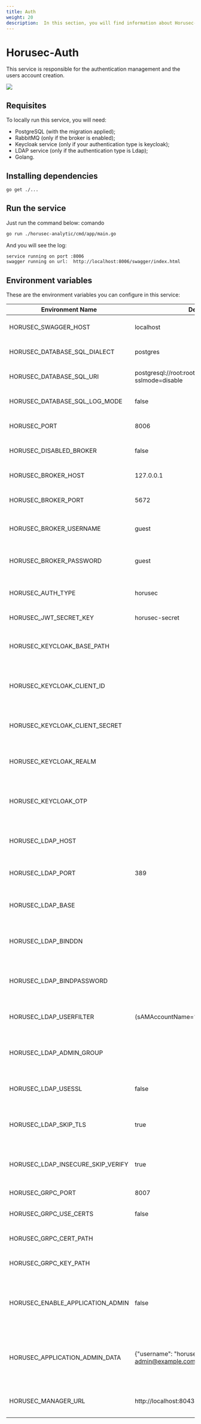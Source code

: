 ```yaml
---
title: Auth
weight: 20
description:  In this section, you will find information about Horusec-Auth service. 
---
```


# Horusec-Auth
This service is responsible for the authentication management and the users account creation. 

![](/docs/ptbr/web/services/auth/0-arquitecture.jpg)

## **Requisites**
To locally run this service, you will need:
* PostgreSQL (with the migration applied);
* RabbitMQ (only if the broker is enabled);
* Keycloak service (only if your authentication type is keycloak);
* LDAP service (only if the authentication type is Ldap);
* Golang.

## **Installing dependencies**
```bash
go get ./...
```

## **Run the service**
Just run the command below: 
comando
```bash
go run ./horusec-analytic/cmd/app/main.go
```

And you will see the log:

```bash
service running on port :8006
swagger running on url:  http://localhost:8006/swagger/index.html
```

## **Environment variables**
These are the environment variables you can configure in this service:

| Environment Name                 | Default Value                                                    | Description                                                  |
|----------------------------------|------------------------------------------------------------------|--------------------------------------------------------------|
| HORUSEC_SWAGGER_HOST             | localhost                                                        | This environment variable gets which swagger host will be available.| 
| HORUSEC_DATABASE_SQL_DIALECT     | postgres                                                         | This environment variable gets the dialect to connet POSTGRES database. |
| HORUSEC_DATABASE_SQL_URI         | postgresql://root:root@localhost:5432/horusec_db?sslmode=disable | This environment variable gets the URI to connect to POSTGRES database.  |
| HORUSEC_DATABASE_SQL_LOG_MODE    | false                                                            | This environment variable gets the value to enable POSTGREs logs. |
| HORUSEC_PORT                     | 8006                                                             | This environment variable gets the port the service will start. |
| HORUSEC_DISABLED_BROKER          | false                                                            | This environment variable gets if the broker is enabled or not. | 
| HORUSEC_BROKER_HOST              | 127.0.0.1                                                        | This environment variable gets a host to connect to RABBITMQ broker. | 
| HORUSEC_BROKER_PORT              | 5672                                                             | This environment variable gets the port to connect to  RABBITMQ broker. |
| HORUSEC_BROKER_USERNAME          | guest                                                            | This environment variable gets the user name to connect to RABBITMQ broker. |
| HORUSEC_BROKER_PASSWORD          | guest                                                            | This environment variable gets the password to connect to RABBITMQ broker. |
| HORUSEC_AUTH_TYPE                | horusec                                                          | This environment variable gets if the authentication type can be among `horusec`, `ldap`, `keycloak` |
| HORUSEC_JWT_SECRET_KEY           | horusec-secret                                                   | This environment variable gets the JWT secret key. | 
| HORUSEC_KEYCLOAK_BASE_PATH       |                                                                  | This environment variable gets the Keycloak base path(required only if you are using `HORUSEC_AUTH_TYPE=keycloak`)|
| HORUSEC_KEYCLOAK_CLIENT_ID       |                                                                  | This environment variable gets Keycloak's `client_id` (only required if you are using `HORUSEC_AUTH_TYPE=keycloak`)|
| HORUSEC_KEYCLOAK_CLIENT_SECRET   |                                                                  | This environment variable gets Keycloak's `client_secret` (only required if you are using `HORUSEC_AUTH_TYPE=keycloak`)|
| HORUSEC_KEYCLOAK_REALM           |                                                                  | This environment variable gets Keycloak's `realm` (only required if you are using `HORUSEC_AUTH_TYPE=keycloak`)|
| HORUSEC_KEYCLOAK_OTP             |                                                                  | This environment variable gets Keycloak's `otp`(disposable passwords) (only required if you are using `HORUSEC_AUTH_TYPE=keycloak`)|
| HORUSEC_LDAP_HOST                |                                                                  | This environment variable gets LDAP's host (only required if you are using  `HORUSEC_AUTH_TYPE=ldap`)| 
| HORUSEC_LDAP_PORT                | 389                                                              | This environment variable gets LDAP's port (only required if you are using  `HORUSEC_AUTH_TYPE=ldap`)|
| HORUSEC_LDAP_BASE                |                                                                  | This environment variable gets LDAP's base (only required if you are using  `HORUSEC_AUTH_TYPE=ldap`)| 
| HORUSEC_LDAP_BINDDN              |                                                                  | This environment variable gets LDAP's entity admin (only required if you are using `HORUSEC_AUTH_TYPE=ldap`)| 
| HORUSEC_LDAP_BINDPASSWORD        |                                                                  | This environment variable gets LDAP's entity admin password (only required if you are using  `HORUSEC_AUTH_TYPE=ldap`)| 
| HORUSEC_LDAP_USERFILTER          | (sAMAccountName=%s)                                              | This environment variable gets LDAP's user filter(only required if you are using `HORUSEC_AUTH_TYPE=ldap`)| 
| HORUSEC_LDAP_ADMIN_GROUP         |                                                                  | This environment variable gets LDAP's admin groups names (only required if you are using  `HORUSEC_AUTH_TYPE=ldap`)|
| HORUSEC_LDAP_USESSL              | false                                                            | This environment variable gets LDAP's SSL (only required if you are using  `HORUSEC_AUTH_TYPE=ldap`)| 
| HORUSEC_LDAP_SKIP_TLS            | true                                                             | This environment variable gets if it is to ignore tls on LDAP(only required if you are using  `HORUSEC_AUTH_TYPE=ldap`)| 
| HORUSEC_LDAP_INSECURE_SKIP_VERIFY| true                                                             | This environment variable gets if it is to ignore LDAP's insecurity verification (only required if you are using  `HORUSEC_AUTH_TYPE=ldap`) |
| HORUSEC_GRPC_PORT                | 8007                                                             | This environment variable gets GRPC's port |
| HORUSEC_GRPC_USE_CERTS           | false                                                            | This environment variable gets if the certificate use is enabled or not on GRPC|
| HORUSEC_GRPC_CERT_PATH           |                                                                  | This environment variable gets the GRPC certificate path |
| HORUSEC_GRPC_KEY_PATH            |                                                                  | This environment variable gets GRPC certificate key path|
| HORUSEC_ENABLE_APPLICATION_ADMIN | false                                                            | This environment variable gets if you need an active application admins on the system. When this variable is configured  `true` only admin users can create Horusec workspace. |
| HORUSEC_APPLICATION_ADMIN_DATA   | {\"username\": \"horusec-admin\", \"email\":\"horusec-admin@example.com\", \"password\":\"Devpass0*\"} | When the application admin is enabled, you need to create a default `application admin` user. Don't forget to perform the **json leakage** on the environment variable value.|
| HORUSEC_MANAGER_URL              | http://localhost:8043                                            | This environment variable gets where horusec-manager service link is to send on the e-mail triggers. |
